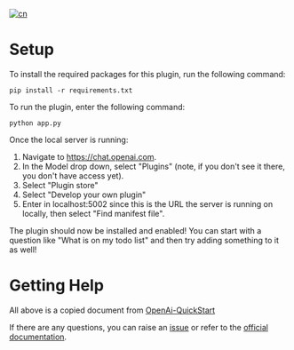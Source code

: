[![cn](https://img.shields.io/badge/lang-en-blue.svg)](https://github.com/kulee-ai/ai-sample/blob/master/openai/plugin/usage.cn.md)

# Setup

To install the required packages for this plugin, run the following command:

```
pip install -r requirements.txt
```
To run the plugin, enter the following command:

```
python app.py
```
Once the local server is running:

1. Navigate to https://chat.openai.com.
2. In the Model drop down, select "Plugins" (note, if you don't see it there, you don't have access yet).
3. Select "Plugin store"
4. Select "Develop your own plugin"
5. Enter in localhost:5002 since this is the URL the server is running on locally, then select "Find manifest file".

The plugin should now be installed and enabled! You can start with a question like "What is on my todo list" and then try adding something to it as well!

# Getting Help

All above is a copied document from [OpenAi-QuickStart](https://github.com/openai/plugins-quickstart)

If there are any questions, you can raise an [issue](https://github.com/kulee-ai/ai-sample/issues) or refer to the [official documentation](https://platform.openai.com/docs/plugins/introduction).